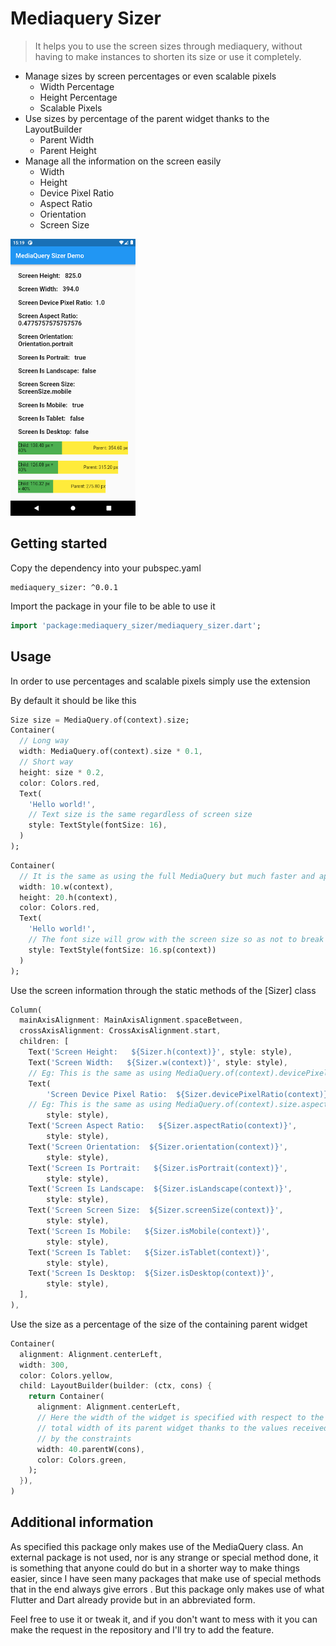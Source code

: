 # Mediaquery Sizer

> It helps you to use the screen sizes through mediaquery, without having to make instances to shorten its size or use it completely.

- Manage sizes by screen percentages or even scalable pixels
  - Width Percentage
  - Height Percentage
  - Scalable Pixels
- Use sizes by percentage of the parent widget thanks to the LayoutBuilder
  - Parent Width
  - Parent Height
- Manage all the information on the screen easily
  - Width
  - Height
  - Device Pixel Ratio
  - Aspect Ratio
  - Orientation
  - Screen Size

<img src="example_screenshot.png" width="200">

## Getting started

Copy the dependency into your pubspec.yaml

```
mediaquery_sizer: ^0.0.1
```

Import the package in your file to be able to use it

```dart
import 'package:mediaquery_sizer/mediaquery_sizer.dart';
```

## Usage

In order to use percentages and scalable pixels simply use the extension

By default it should be like this

```dart
Size size = MediaQuery.of(context).size;
Container(
  // Long way
  width: MediaQuery.of(context).size * 0.1,
  // Short way
  height: size * 0.2,
  color: Colors.red,
  Text(
    'Hello world!',
    // Text size is the same regardless of screen size
    style: TextStyle(fontSize: 16),
  )
);
```

```dart
Container(
  // It is the same as using the full MediaQuery but much faster and applicable to all your apps quickly and easily.
  width: 10.w(context),
  height: 20.h(context),
  color: Colors.red,
  Text(
    'Hello world!',
    // The font size will grow with the screen size so as not to break the design. Something like a vectorized image.
    style: TextStyle(fontSize: 16.sp(context))
  )
);
```

Use the screen information through the static methods of the [Sizer] class

```dart
Column(
  mainAxisAlignment: MainAxisAlignment.spaceBetween,
  crossAxisAlignment: CrossAxisAlignment.start,
  children: [
    Text('Screen Height:   ${Sizer.h(context)}', style: style),
    Text('Screen Width:   ${Sizer.w(context)}', style: style),
    // Eg: This is the same as using MediaQuery.of(context).devicePixelRatio
    Text(
        'Screen Device Pixel Ratio:  ${Sizer.devicePixelRatio(context)}',
    // Eg: This is the same as using MediaQuery.of(context).size.aspectRatio
        style: style),
    Text('Screen Aspect Ratio:   ${Sizer.aspectRatio(context)}',
        style: style),
    Text('Screen Orientation:  ${Sizer.orientation(context)}',
        style: style),
    Text('Screen Is Portrait:   ${Sizer.isPortrait(context)}',
        style: style),
    Text('Screen Is Landscape:  ${Sizer.isLandscape(context)}',
        style: style),
    Text('Screen Screen Size:  ${Sizer.screenSize(context)}',
        style: style),
    Text('Screen Is Mobile:   ${Sizer.isMobile(context)}',
        style: style),
    Text('Screen Is Tablet:   ${Sizer.isTablet(context)}',
        style: style),
    Text('Screen Is Desktop:  ${Sizer.isDesktop(context)}',
        style: style),
  ],
),
```

Use the size as a percentage of the size of the containing parent widget

```dart
Container(
  alignment: Alignment.centerLeft,
  width: 300,
  color: Colors.yellow,
  child: LayoutBuilder(builder: (ctx, cons) {
    return Container(
      alignment: Alignment.centerLeft,
      // Here the width of the widget is specified with respect to the
      // total width of its parent widget thanks to the values received
      // by the constraints
      width: 40.parentW(cons),
      color: Colors.green,
    );
  }),
)
```

## Additional information

As specified this package only makes use of the MediaQuery class.
An external package is not used, nor is any strange or special method done, it is something that anyone could do but in a shorter way to make things easier, since I have seen many packages that make use of special methods that in the end always give errors .
But this package only makes use of what Flutter and Dart already provide but in an abbreviated form.

Feel free to use it or tweak it, and if you don't want to mess with it you can make the request in the repository and I'll try to add the feature.
